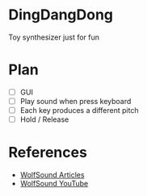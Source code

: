 
# DingDangDong

Toy synthesizer just for fun

# Plan
- [ ] GUI
- [ ] Play sound when press keyboard
- [ ] Each key produces a different pitch
- [ ] Hold / Release

# References
- [WolfSound Articles](https://thewolfsound.com/posts/)
- [WolfSound YouTube](https://youtu.be/ssIJ8kFG7qs?si=vy_1TAaDJiJD_VN4)
